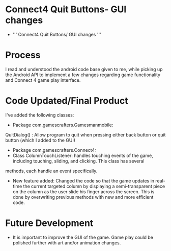 Connect4 Quit Buttons- GUI changes
==================================

-   ''' Connect4 Quit Buttons/ GUI changes '''

Process
=======

I read and understood the android code base given to me, while picking up the Android API to implement a few changes regarding game functionality and Connect 4 game play interface.

Code Updated/Final Product
==========================

I've added the following classes:

-   Package com.gamescrafters.Gamesmanmobile:

QuitDialog() : Allow program to quit when pressing either back button or quit button (which I added to the GUI)

-   Package com.gamescrafters.Connect4:
-   Class ColumnTouchListener: handles touching events of the game, including touching, sliding, and clicking. This class has several

methods, each handle an event specifically.

-   New feature added: Changed the code so that the game updates in real-time the current targeted column by displaying a semi-transparent piece on the column as the user slide his finger across the screen. This is done by overwriting previous methods with new and more efficient code.

Future Development
==================

-   It is important to improve the GUI of the game. Game play could be polished further with art and/or animation changes.

